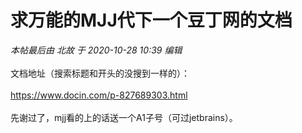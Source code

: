 # 求万能的MJJ代下一个豆丁网的文档


<i class="pstatus"> 本帖最后由 北故 于 2020-10-28 10:39 编辑 </i><br />
<br />
文档地址（搜索标题和开头的没搜到一样的）：<br />
<br />
https://www.docin.com/p-827689303.html<br />
<br />
先谢过了，mjj看的上的话送一个A1子号（可过jetbrains）。
